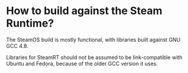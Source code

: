 # How to build against the Steam Runtime?

The SteamOS build is mostly functional, with libraries built against
GNU GCC 4.8.

Libraries for SteamRT should not be assumed to be link-compatible
with Ubuntu and Fedora, because of the older GCC version it uses.

